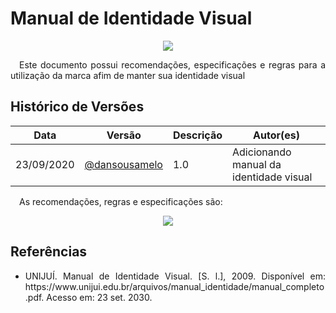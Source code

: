 # **Manual de Identidade Visual**

<p></p>
<div style="display: flex; justify-content: center; align-items:center;">
    <img src="https://unbarqdsw.github.io/2020.1_G11_SYA/assets/guia_de_estilo/paint.png">
</div>
 <p align="justify">&emsp;Este documento possui recomendações, especificações e regras para a utilização da marca afim de manter sua identidade visual</p>
 
## **Histórico de Versões**
Data | Versão | Descrição | Autor(es) 
---- | ----------- | ------ | ---------
23/09/2020 | [@dansousamelo](http://github.com/dansousamelo) | 1.0 | Adicionando manual da identidade visual|

 <p align="justify">&emsp;As recomendações, regras e especificações são:</p>

<div style="display: flex; justify-content: center; align-items:center;">
    <img src="https://unbarqdsw.github.io/2020.1_G11_SYA/assets/guia_de_estilo/manual.png">
</div>

## **Referências**
 * <p align="justify">UNIJUÍ. Manual de Identidade Visual. [S. l.], 2009. Disponível em: https://www.unijui.edu.br/arquivos/manual_identidade/manual_completo.pdf. Acesso em: 23 set. 2030.</p>